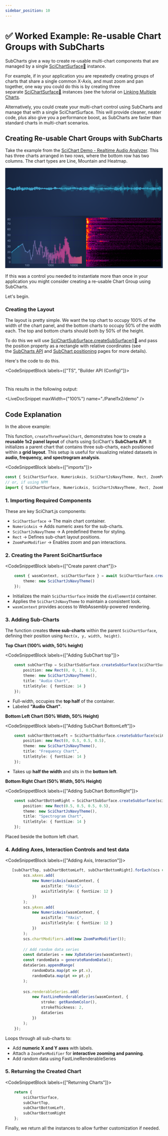 ```yaml
---
sidebar_position: 10
---
```


# ✅ Worked Example: Re-usable Chart Groups with SubCharts

SubCharts give a way to create re-usable multi-chart components that are managed by a single [SciChartSurface:blue_book:](https://www.scichart.com/documentation/js/current/typedoc/classes/scichartsurface.html) instance.

For example, if in your application you are repeatedly creating groups of charts that share a single common X-Axis, and must zoom and pan together, one way you could do this is by creating three separate [SciChartSurface:blue_book:](https://www.scichart.com/documentation/js/current/typedoc/classes/scichartsurface.html) instances (see the tutorial on [Linking Multiple Charts](/docs/2d-charts/chart-synchronization-api/synchronizing-multiple-charts).

Alternatively, you could create your multi-chart control using SubCharts and manage that with a single SciChartSurface. This will provide cleaner, neater code, plus also give you a performance boost, as SubCharts are faster than standard charts in multi-chart scenarios.

Creating Re-usable Chart Groups with SubCharts
----------------------------------------------

Take the example from the [SciChart Demo - Realtime Audio Analyzer](https://demo.scichart.com/react/audio-analyzer-fft-example). This has three charts arranged in two rows, where the bottom row has two columns. The chart types are Line, Mountain and Heatmap.

![](img/1.png)

If this was a control you needed to instantiate more than once in your application you might consider creating a re-usable Chart Group using SubCharts.

Let's begin.

### Creating the Layout

The layout is pretty simple. We want the top chart to occupy 100% of the width of the chart panel, and the bottom charts to occupy 50% of the width each. The top and bottom charts should both by 50% of the height.

To do this we will use [SciChartSubSurface.createSubSurface():blue_book:](https://www.scichart.com/documentation/js/v4/typedoc/classes/scichartsubsurface.html) and pass the position property as a rectangle with relative coordinates (see the [SubCharts API](/docs/2d-charts/subcharts-api/subcharts-api-overview) and [SubChart positioning](/docs/2d-charts/subcharts-api/sub-charts-positioning) pages for more details).

Here's the code to do this.

<CodeSnippetBlock labels={["TS", "Builder API (Config)"]}>
```ts showLineNumbers file=./Panel1x2/demo.ts start=region_A_start end=region_A_end
```
```ts showLineNumbers file=./Panel1x2/demo.ts start=region_B_start end=region_B_end
```
</CodeSnippetBlock>

This results in the following output:

<LiveDocSnippet maxWidth={"100%"} name="./Panel1x2/demo" />

Code Explanation
----------------

In the above example:

This function, `createThreePanelChart`, demonstrates how to create a **reusable 1x2 panel layout** of charts using SciChart's **SubCharts API**. It initializes a parent chart that contains three sub-charts, each positioned within a **grid layout**. This setup is useful for visualizing related datasets in **audio, frequency, and spectrogram analysis**.

<CodeSnippetBlock labels={["imports"]}>
```ts
const { SciChartSurface, NumericAxis, SciChartJsNavyTheme, Rect, ZoomPanModifier } = SciChart;
// or, if using NPM
import { SciChartSurface, NumericAxis, SciChartJsNavyTheme, Rect, ZoomPanModifier } from "scichart";
```
</CodeSnippetBlock>

### 1. Importing Required Components

These are key SciChart.js components:

*   `SciChartSurface` → The main chart container.
*   `NumericAxis` → Adds numeric axes for the sub-charts.
*   `SciChartJsNavyTheme` → A predefined theme for styling.
*   `Rect` → Defines sub-chart layout positions.
*   `ZoomPanModifier` → Enables zoom and pan interactions.

### 2. Creating the Parent SciChartSurface

<CodeSnippetBlock labels={["Create parent chart"]}>
```ts
    const { wasmContext, sciChartSurface } = await SciChartSurface.create(divElementId, {
        theme: new SciChartJsNavyTheme()
    });
```
</CodeSnippetBlock>

*   Initializes the main `SciChartSurface` inside the `divElementId` container.
*   Applies the `SciChartJsNavyTheme` to maintain a consistent look.
*   `wasmContext` provides access to WebAssembly-powered rendering.

### 3. Adding Sub-Charts

The function creates **three sub-charts** within the parent `SciChartSurface`, defining their position using `Rect(x, y, width, height)`.

**Top Chart (100% width, 50% height)**

<CodeSnippetBlock labels={["Adding SubChart top"]}>
```ts
    const subChartTop = SciChartSubSurface.createSubSurface(sciChartSurface, {
        position: new Rect(0, 0, 1, 0.5),
        theme: new SciChartJsNavyTheme(),
        title: "Audio Chart",
        titleStyle: { fontSize: 14 }
    });
```
</CodeSnippetBlock>

*   Full-width, occupies the **top half** of the container.
*   Labeled **"Audio Chart"**.

**Bottom Left Chart (50% Width, 50% Height)**

<CodeSnippetBlock labels={["Adding SubChart BottomLeft"]}>
```ts
    const subChartBottomLeft = SciChartSubSurface.createSubSurface(sciChartSurface, {
        position: new Rect(0, 0.5, 0.5, 0.5),
        theme: new SciChartJsNavyTheme(),
        title: "Frequency Chart",
        titleStyle: { fontSize: 14 }
    });
```
</CodeSnippetBlock>

*   Takes up **half the width** and sits in the **bottom left**.

**Bottom Right Chart (50% Width, 50% Height)**

<CodeSnippetBlock labels={["Adding SubChart BottomRight"]}>
```ts
    const subChartBottomRight = SciChartSubSurface.createSubSurface(sciChartSurface, {
        position: new Rect(0.5, 0.5, 0.5, 0.5),
        theme: new SciChartJsNavyTheme(),
        title: "Spectrogram Chart",
        titleStyle: { fontSize: 14 }
    });
```
</CodeSnippetBlock>

Placed beside the bottom left chart.

### 4. Adding Axes, Interaction Controls and test data

<CodeSnippetBlock labels={["Adding Axis, Interaction"]}>
```ts
   [subChartTop, subChartBottomLeft, subChartBottomRight].forEach(scs => {
        scs.xAxes.add(
            new NumericAxis(wasmContext, {
                axisTitle: "XAxis",
                axisTitleStyle: { fontSize: 12 }
            })
        );
        scs.yAxes.add(
            new NumericAxis(wasmContext, {
                axisTitle: "YAxis",
                axisTitleStyle: { fontSize: 12 }
            })
        );
        scs.chartModifiers.add(new ZoomPanModifier());

        // Add random data series
        const dataSeries = new XyDataSeries(wasmContext);
        const randomData = generateRandomData();
        dataSeries.appendRange(
            randomData.map(pt => pt.x),
            randomData.map(pt => pt.y)
        );

        scs.renderableSeries.add(
            new FastLineRenderableSeries(wasmContext, {
                stroke: getRandomColor(),
                strokeThickness: 2,
                dataSeries
            })
        );
    });
```
</CodeSnippetBlock>

Loops through all sub-charts to:

* Add **numeric X and Y axes** with labels.
* Attach a `ZoomPanModifier` for **interactive zooming and panning**.
* Add random data using FastLineRenderableSeries

### 5. Returning the Created Chart

<CodeSnippetBlock labels={["Returning Charts"]}>
```ts
    return {
        sciChartSurface,
        subChartTop,
        subChartBottomLeft,
        subChartBottomRight
    };
```
</CodeSnippetBlock>

Finally, we return all the instances to allow further customization if needed.